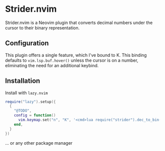# Strider.nvim

Strider.nvim is a Neovim plugin that converts decimal numbers under the cursor to their binary representation.

## Configuration

This plugin offers a single feature, which I've bound to K. This binding defaults to `vim.lsp.buf.hover()` unless the cursor is on a number, eliminating the need for an additional keybind.

## Installation

Install with `lazy.nvim`

```lua
require("lazy").setup({
  {
    "@TODO",
    config = function()
      vim.keymap.set("n", "K", '<cmd>lua require("strider").dec_to_bin()<CR>')
    end,
  }
})
```

... or any other package manager
